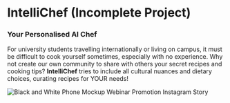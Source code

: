 # IntelliChef (Incomplete Project)
### Your Personalised AI Chef
For university students travelling internationally or living on campus, it must be difficult to cook yourself sometimes, especially with no experience.
Why not create our own community to share with others your secret recipes and cooking tips?
**IntelliChef** tries to include all cultural nuances and dietary choices, curating recipes for YOUR needs!

![Black and White Phone Mockup Webinar Promotion Instagram Story](https://github.com/user-attachments/assets/e0ac985b-ef20-4254-ab31-94fd0f79a590)
